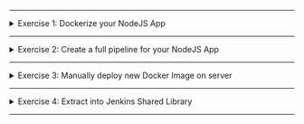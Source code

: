 </details>

******

<details>
<summary>Exercise 1: Dockerize your NodeJS App </summary>
 <br />

**Create Dockerfile in the root folder of the project**
```sh
FROM node:20-alpine

RUN mkdir -p /usr/app
COPY app/* /usr/app/

WORKDIR /usr/app
EXPOSE 3000

RUN npm install
CMD ["node", "server.js"]

```

</details>

******

<details>
<summary>Exercise 2: Create a full pipeline for your NodeJS App </summary>
 <br />

**Create Jenkins Credentials**
- Create usernamePassword credentials for docker registry called `docker-credentials`
- Create usernamePassword credentials for git repository called `gitlab-credentials`

**Configure Node Tool in Jenkins Configuration**
- Name should be `node`, because that's how it's referenced in the below Jenkinsfile in `tools` block

**Install plugin**
- Install `Pipeline Utility Steps` plugin. This contains readJSON function, that we will use to read the version from package.json 

**Jenkinsfile**

```sh
pipeline {
    agent any
    tools {
        nodejs "node"
    }
    stages {
        stage('increment version') {
            steps {
                script {
                    # enter app directory, because that's where package.json is located
                    dir("app") {
                        # update application version in the package.json file with one of these release types: patch, minor or major
                        # this will commit the version update
                        sh "npm version minor"

                        # read the updated version from the package.json file
                        def packageJson = readJSON file: 'package.json'
                        def version = packageJson.version

                        # set the new version as part of IMAGE_NAME
                        env.IMAGE_NAME = "$version-$BUILD_NUMBER"
                    }

                    # alternative solution without Pipeline Utility Steps plugin: 
                    # def version = sh (returnStdout: true, script: "grep 'version' package.json | cut -d '\"' -f4 | tr '\\n' '\\0'")
                    # env.IMAGE_NAME = "$version-$BUILD_NUMBER"
                }
            }
        }
        stage('Run tests') {
            steps {
               script {
                    # enter app directory, because that's where package.json and tests are located
                    dir("app") {
                        # install all dependencies needed for running tests
                        sh "npm install"
                        sh "npm run test"
                    } 
               }
            }
        }
        stage('Build and Push docker image') {
            steps {
                withCredentials([usernamePassword(credentialsId: 'docker-credentials', usernameVariable: 'USER', passwordVariable: 'PASS')]){
                    sh "docker build -t docker-hub-id/myapp:${IMAGE_NAME} ."
                    sh 'echo $PASS | docker login -u $USER --password-stdin'
                    sh "docker push docker-hub-id/myapp:${IMAGE_NAME}"
                }
            }
        }
        stage('commit version update') {
            steps {
                script {
                    withCredentials([usernamePassword(credentialsId: 'gitlab-credentials', usernameVariable: 'USER', passwordVariable: 'PASS')]) {
                        # git config here for the first time run
                        sh 'git config --global user.email "jenkins@example.com"'
                        sh 'git config --global user.name "jenkins"'
                        # ensure you have a 'jenkins-jobs' branch in remote repository
                        sh 'git remote set-url origin https://$USER:$PASS@https://gitlab.com/twn-devops-bootcamp/latest/08-jenkins/jenkins-exercises.git'
                        sh 'git add .'
                        sh 'git commit -m "ci: version bump"'
                        sh 'git push origin HEAD:jenkins-jobs'
                    }
                }
            }
        }
    }
}

```



</details>

******

<details>
<summary>Exercise 3: Manually deploy new Docker Image on server </summary>
 <br />

**steps:**
```sh
# ssh into your droplet server
ssh -i ~/id_rsa root@{server-ip-address}

# login to your docker hub registry
docker login

# pull and run the new docker image from registry
docker run -p 3000:3000 {docker-hub-id}/myapp:{image-name}

```

</details>

******

<details>
<summary>Exercise 4: Extract into Jenkins Shared Library </summary>
 <br />

**steps:**

- Create a separate git repo for Jenkins Shared Library 
- Extract code withing the script blocks from `increment version`, `Run tests`, `Build and Push docker image` and `commit version update` to Jenkins Shared Library
- Configure your Jenkinsfile to use the Jenkins Shared Library project

Reference the demo videos in the module for these steps. All of this is explained in detail there.
To validate that your code is correct, execute the pipeline when done. If you get the same result as before and you have a new image in the registry at the end of the pipeline execution, then you have successfully completed the exercise.  

</details>

******

